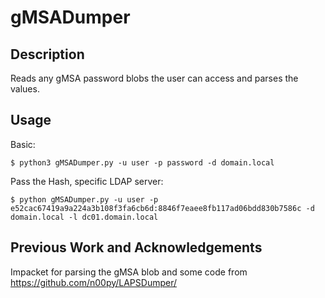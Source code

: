 # gMSADumper

## Description

Reads any gMSA password blobs the user can access and parses the values.

## Usage
Basic:

`$ python3 gMSADumper.py -u user -p password -d domain.local`

Pass the Hash, specific LDAP server:

`$ python gMSADumper.py -u user -p e52cac67419a9a224a3b108f3fa6cb6d:8846f7eaee8fb117ad06bdd830b7586c -d domain.local -l dc01.domain.local`

## Previous Work and Acknowledgements
Impacket for parsing the gMSA blob and some code from https://github.com/n00py/LAPSDumper/
